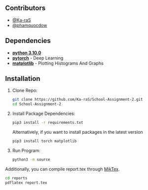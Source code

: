 <!-- # Football Players Statistical Analysis -->
    
<!-- A school project involves collecting and analyzing football players statistical data from the 2024-2025 Premier League. -->

<!-- Outputs directories are displayed on terminal. Total runtime should be around 3 minutes (hopefully). -->

## Contributors
- [@Ka-raS](https://github.com/Ka-raS)
- [@phamquocdow](https://github.com/phamquocdow)

## Dependencies
- [**python 3.10.0**](https://www.python.org/downloads/release/python-3100/)
- [**pytorch**](https://pypi.org/project/scikit-learn/) - Deep Learning
- [**matplotlib**](https://pypi.org/project/matplotlib/) - Plotting Histograms And Graphs

## Installation

1. Clone Repo:
    ```bash
    git clone https://github.com/Ka-raS/School-Assignment-2.git
    cd School-Assignment-2
    ```

2. Install Package Dependencies:
    ```bash
    pip3 install -r requirements.txt
    ```

    Alternatively, if you want to install packages in the latest version
    ```bash
    pip3 install torch matplotlib
    ```

3. Run Program:
    ```bash
    python3 -m source
    ```

Additionally, you can compile report.tex through [MikTex](https://miktex.org/download).
```bash
cd reports
pdflatex report.tex
```

<!-- 
## Screenshot

<div align="center">
  <img src="output/screenshot.png" style="width: 50%;"/>
</div>
-->